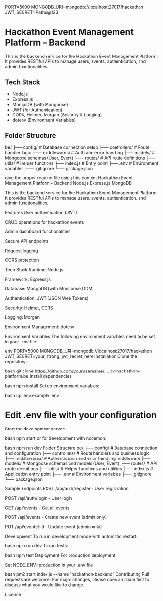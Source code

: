 PORT=5000
MONGODB_URI=mongodb://localhost:27017/hackathon
JWT_SECRET=Pathu@123

# Hackathon Event Management Platform – Backend

This is the backend service for the Hackathon Event Management Platform. It provides RESTful APIs to manage users, events, authentication, and admin functionalities.

## Tech Stack

- Node.js
- Express.js
- MongoDB (with Mongoose)
- JWT (for Authentication)
- CORS, Helmet, Morgan (Security & Logging)
- dotenv (Environment Variables)

## Folder Structure

be/
├── config/ # Database connection setup
├── controllers/ # Route handler logic
├── middlewares/ # Auth and error handling
├── models/ # Mongoose schemas (User, Event)
├── routes/ # API route definitions
├── utils/ # Helper functions
├── index.js # Entry point
├── .env # Environment variables
├── .gitignore
└── package.json

give the proper readme file using this content
Hackathon Event Management Platform – Backend
Node.js
Express.js
MongoDB

This is the backend service for the Hackathon Event Management Platform. It provides RESTful APIs to manage users, events, authentication, and admin functionalities.

Features
User authentication (JWT)

CRUD operations for hackathon events

Admin dashboard functionalities

Secure API endpoints

Request logging

CORS protection

Tech Stack
Runtime: Node.js

Framework: Express.js

Database: MongoDB (with Mongoose ODM)

Authentication: JWT (JSON Web Tokens)

Security: Helmet, CORS

Logging: Morgan

Environment Management: dotenv

Environment Variables
The following environment variables need to be set in your .env file:

env
PORT=5000
MONGODB_URI=mongodb://localhost:27017/hackathon
JWT_SECRET=your_strong_jwt_secret_here
Installation
Clone the repository:

bash
git clone https://github.com/yourusername/....
cd hackathon-platform/be
Install dependencies:

bash
npm install
Set up environment variables:

bash
cp .env.example .env
# Edit .env file with your configuration
Start the development server:

bash
npm start
or for development with nodemon:

bash
npm run dev
Folder Structure
be/
├── config/          # Database connection and configuration
├── controllers/     # Route handlers and business logic
├── middlewares/     # Authentication and error handling middleware
├── models/          # Mongoose schemas and models (User, Event)
├── routes/          # API route definitions
├── utils/           # Helper functions and utilities
├── index.js         # Application entry point
├── .env             # Environment variables
├── .gitignore
└── package.json


Sample Endpoints
POST /api/auth/register - User registration

POST /api/auth/login - User login

GET /api/events - Get all events

POST /api/events - Create new event (admin only)

PUT /api/events/:id - Update event (admin only)

Development
To run in development mode with automatic restart:

bash
npm run dev
To run tests:

bash
npm test
Deployment
For production deployment:

Set NODE_ENV=production in your .env file


bash
pm2 start index.js --name "hackathon-backend"
Contributing
Pull requests are welcome. For major changes, please open an issue first to discuss what you would like to change.

License
